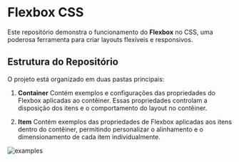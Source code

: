 # Flexbox CSS

Este repositório demonstra o funcionamento do **Flexbox** no CSS, uma poderosa ferramenta para criar layouts flexíveis e responsivos.

## Estrutura do Repositório

O projeto está organizado em duas pastas principais:

1. **Container**
   Contém exemplos e configurações das propriedades do Flexbox aplicadas ao contêiner. Essas propriedades controlam a disposição dos itens e o comportamento do layout no contêiner.

2. **Item**
   Contém exemplos das propriedades de Flexbox aplicadas aos itens dentro do contêiner, permitindo personalizar o alinhamento e o dimensionamento de cada item individualmente.

![examples](https://github.com/oadcavalcante/flexbox/examples.png)
